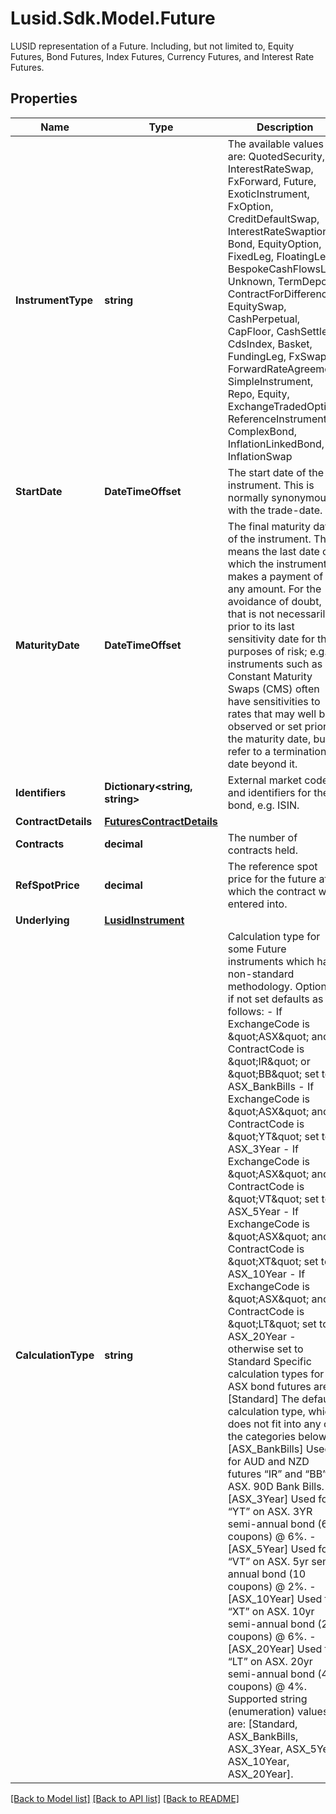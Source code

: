 # Lusid.Sdk.Model.Future
LUSID representation of a Future.  Including, but not limited to, Equity Futures, Bond Futures, Index Futures, Currency Futures, and Interest Rate Futures.

## Properties

Name | Type | Description | Notes
------------ | ------------- | ------------- | -------------
**InstrumentType** | **string** | The available values are: QuotedSecurity, InterestRateSwap, FxForward, Future, ExoticInstrument, FxOption, CreditDefaultSwap, InterestRateSwaption, Bond, EquityOption, FixedLeg, FloatingLeg, BespokeCashFlowsLeg, Unknown, TermDeposit, ContractForDifference, EquitySwap, CashPerpetual, CapFloor, CashSettled, CdsIndex, Basket, FundingLeg, FxSwap, ForwardRateAgreement, SimpleInstrument, Repo, Equity, ExchangeTradedOption, ReferenceInstrument, ComplexBond, InflationLinkedBond, InflationSwap | 
**StartDate** | **DateTimeOffset** | The start date of the instrument. This is normally synonymous with the trade-date. | 
**MaturityDate** | **DateTimeOffset** | The final maturity date of the instrument. This means the last date on which the instruments makes a payment of any amount.  For the avoidance of doubt, that is not necessarily prior to its last sensitivity date for the purposes of risk; e.g. instruments such as  Constant Maturity Swaps (CMS) often have sensitivities to rates that may well be observed or set prior to the maturity date, but refer to a termination date beyond it. | 
**Identifiers** | **Dictionary&lt;string, string&gt;** | External market codes and identifiers for the bond, e.g. ISIN. | 
**ContractDetails** | [**FuturesContractDetails**](FuturesContractDetails.md) |  | 
**Contracts** | **decimal** | The number of contracts held. | [optional] 
**RefSpotPrice** | **decimal** | The reference spot price for the future at which the contract was entered into. | [optional] 
**Underlying** | [**LusidInstrument**](LusidInstrument.md) |  | [optional] 
**CalculationType** | **string** | Calculation type for some Future instruments which have non-standard methodology.  Optional, if not set defaults as follows:  - If ExchangeCode is \&quot;ASX\&quot; and ContractCode is \&quot;IR\&quot; or \&quot;BB\&quot; set to ASX_BankBills  - If ExchangeCode is \&quot;ASX\&quot; and ContractCode is \&quot;YT\&quot; set to ASX_3Year  - If ExchangeCode is \&quot;ASX\&quot; and ContractCode is \&quot;VT\&quot; set to ASX_5Year  - If ExchangeCode is \&quot;ASX\&quot; and ContractCode is \&quot;XT\&quot; set to ASX_10Year  - If ExchangeCode is \&quot;ASX\&quot; and ContractCode is \&quot;LT\&quot; set to ASX_20Year  - otherwise set to Standard    Specific calculation types for ASX bond futures are:  - [Standard] The default calculation type, which does not fit into any of the categories below.  - [ASX_BankBills] Used for AUD and NZD futures “IR” and “BB” on ASX. 90D Bank Bills.  - [ASX_3Year] Used for “YT” on ASX. 3YR semi-annual bond (6 coupons) @ 6%.  - [ASX_5Year] Used for “VT” on ASX. 5yr semi-annual bond (10 coupons) @ 2%.  - [ASX_10Year] Used for “XT” on ASX. 10yr semi-annual bond (20 coupons) @ 6%.  - [ASX_20Year] Used for “LT” on ASX. 20yr semi-annual bond (40 coupons) @ 4%.    Supported string (enumeration) values are: [Standard, ASX_BankBills, ASX_3Year, ASX_5Year, ASX_10Year, ASX_20Year]. | [optional] 

[[Back to Model list]](../README.md#documentation-for-models) [[Back to API list]](../README.md#documentation-for-api-endpoints) [[Back to README]](../README.md)

